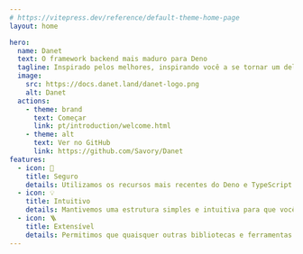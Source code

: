 ```yaml
---
# https://vitepress.dev/reference/default-theme-home-page
layout: home

hero:
  name: Danet
  text: O framework backend mais maduro para Deno
  tagline: Inspirado pelos melhores, inspirando você a se tornar um deles.
  image:
    src: https://docs.danet.land/danet-logo.png
    alt: Danet
  actions:
    - theme: brand
      text: Começar
      link: pt/introduction/welcome.html
    - theme: alt
      text: Ver no GitHub
      link: https://github.com/Savory/Danet
features:
  - icon: 🦕
    title: Seguro
    details: Utilizamos os recursos mais recentes do Deno e TypeScript para que você possa desenvolver com mais confiança e segurança.
  - icon: 💡
    title: Intuitivo
    details: Mantivemos uma estrutura simples e intuitiva para que você possa se concentrar no que é realmente importante.
  - icon: 🪜
    title: Extensível
    details: Permitimos que quaisquer outras bibliotecas e ferramentas sejam integradas ao seu projeto sem complicações.
---
```

